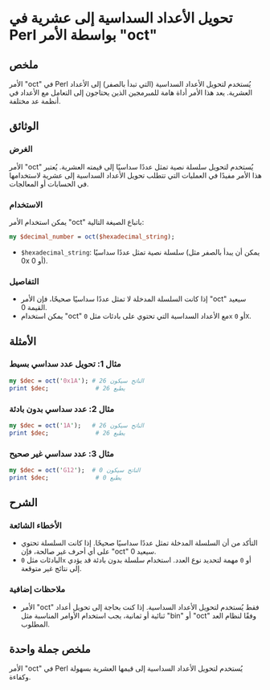 <!--
Meta Description: # تحويل الأعداد السداسية إلى عشرية في Perl بواسطة الأمر "oct" ## ملخص الأمر "oct" في Perl يُستخدم لتحويل الأعداد السداسية (التي تبدأ بالصفر) إلى الأعد...
Meta Keywords: oct, الأمر, الأعداد, إلى, perl
-->

# تحويل الأعداد السداسية إلى عشرية في Perl بواسطة الأمر "oct"

## ملخص
الأمر "oct" في Perl يُستخدم لتحويل الأعداد السداسية (التي تبدأ بالصفر) إلى الأعداد العشرية. يعد هذا الأمر أداة هامة للمبرمجين الذين يحتاجون إلى التعامل مع الأعداد في أنظمة عد مختلفة.

## الوثائق
### الغرض
الأمر "oct" يُستخدم لتحويل سلسلة نصية تمثل عددًا سداسيًا إلى قيمته العشرية. يُعتبر هذا الأمر مفيدًا في العمليات التي تتطلب تحويل الأعداد السداسية إلى عشرية لاستخدامها في الحسابات أو المعالجات.

### الاستخدام
يمكن استخدام الأمر "oct" باتباع الصيغة التالية:
```perl
my $decimal_number = oct($hexadecimal_string);
```
- `$hexadecimal_string`: سلسلة نصية تمثل عددًا سداسيًا (يمكن أن يبدأ بالصفر مثل 0x أو 0).

### التفاصيل
- إذا كانت السلسلة المدخلة لا تمثل عددًا سداسيًا صحيحًا، فإن الأمر "oct" سيعيد القيمة 0.
- يمكن استخدام "oct" مع الأعداد السداسية التي تحتوي على بادئات مثل `0x` أو `0X`.

## الأمثلة
### مثال 1: تحويل عدد سداسي بسيط
```perl
my $dec = oct('0x1A'); # الناتج سيكون 26
print $dec;             # يطبع 26
```

### مثال 2: عدد سداسي بدون بادئة
```perl
my $dec = oct('1A');   # الناتج سيكون 26
print $dec;             # يطبع 26
```

### مثال 3: عدد سداسي غير صحيح
```perl
my $dec = oct('G12');  # الناتج سيكون 0
print $dec;             # يطبع 0
```

## الشرح
### الأخطاء الشائعة
- التأكد من أن السلسلة المدخلة تمثل عددًا سداسيًا صحيحًا. إذا كانت السلسلة تحتوي على أي أحرف غير صالحة، فإن "oct" سيعيد 0.
- البادئات مثل `0x` أو `0` مهمة لتحديد نوع العدد. استخدام سلسلة بدون بادئة قد يؤدي إلى نتائج غير متوقعة.

### ملاحظات إضافية
- الأمر "oct" فقط يُستخدم لتحويل الأعداد السداسية. إذا كنت بحاجة إلى تحويل أعداد ثنائية أو ثمانية، يجب استخدام الأوامر المناسبة مثل "bin" أو "oct" وفقًا لنظام العد المطلوب.

## ملخص جملة واحدة
الأمر "oct" في Perl يُستخدم لتحويل الأعداد السداسية إلى قيمها العشرية بسهولة وكفاءة.